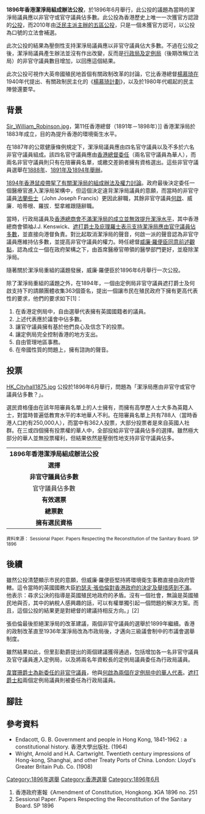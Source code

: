 **1896年香港潔淨局組成辦法公投**，於1896年6月舉行，此公投的議題為當時的潔淨局議員應以非官守或官守議員佔多數。此公投為香港歷史上唯一一次獲官方認證的[公投](../Page/公民投票.md "wikilink")，而2010年由[泛民主派主辦的](../Page/泛民主派.md "wikilink")[五區公投](../Page/五區總辭.md "wikilink")，只是一個未獲官方認可，以公投為口號的立法會補選。

此次公投的結果為壓倒性支持潔淨局議員應以非官守議員佔大多數。不過在公投之後，潔淨局議員產生辦法並沒有作出改變，反而是[行政局及](../Page/香港特別行政區行政會議.md "wikilink")[定例局](../Page/香港立法會.md "wikilink")（後期改稱立法局）的非官守議員數目增加，以回應這個結果。

此次公投可視作大英帝國殖民地首個有關政制改革的討論，它比香港總督[楊慕琦在](../Page/楊慕琦.md "wikilink")1940年代提出、有關政制民主化的《[楊慕琦計劃](../Page/楊慕琦計劃.md "wikilink")》，以及於1980年代崛起的民主陣營還要早。

## 背景

[Sir_William_Robinson.jpg](https://zh.wikipedia.org/wiki/File:Sir_William_Robinson.jpg "fig:Sir_William_Robinson.jpg")，第11任香港總督（1891年－1898年）\]\]
香港潔淨局於1883年成立，目的為提升香港的環境衞生水平。

在1887年的公眾健康條例規定下，潔淨局議員應由四名官守議員以及不多於六名非官守議員組成。該四名官守議員應由[香港總督委任](../Page/香港總督.md "wikilink")（兩名官守議員為華人），而兩名非官守議員則只有在陪審員名單，或繳交差餉者擁有資格選出。這些非官守議員選舉在[1888年](../Page/1888年香港潔淨局選舉.md "wikilink")、[1891年及](../Page/1891年香港潔淨局選舉.md "wikilink")[1894年舉辦](https://zh.wikipedia.org/wiki/1894年香港潔淨局選舉 "wikilink")。

[1894年香港鼠疫帶挈了有關潔淨局的組成辦法及權力討論](../Page/1894年香港鼠疫.md "wikilink")。政府最後決定委任一個醫療官進入潔淨局架構中，但這個決定違背潔淨局議員的意願，而當時的非官守議員[法蘭些士](../Page/法蘭些士.md "wikilink")（John
Joseph
Francis）更因此辭職，其餘非官守議員[何啟](../Page/何啟.md "wikilink")、威廉．哈蒂根、羅拔．堅拿維跟隨辭職。

當時，行政局議員及[香港總商會不滿潔淨局的成立並無效提升潔淨水平](../Page/香港總商會.md "wikilink")，其中香港總商會領袖J.J.
Kenswick、[遮打爵士及](../Page/遮打.md "wikilink")[庇理羅士表示支持潔淨局應由官守議員佔多數](../Page/庇理羅士.md "wikilink")，並直接向港督負責。對比起取消潔淨局的聲音，何啟一派的聲音認為非官守議員應維持佔多數，並提高非官守議員的權力。時任總督[威廉·羅便臣同意前述觀點](../Page/威廉·羅便臣.md "wikilink")，認為成立一個在政府架構之下，由首席醫療官帶領的醫學部門更好，並廢除潔淨局。

隨著關於潔淨局重組的議題發展，威廉·羅便臣於1896年6月舉行一次公投。

除了潔淨局重組的議題之外，在1894年，一個由定例局非官守議員遮打爵士及何啟支持下的請願團體收集363個簽名，提出一個讓市民在殖民政府下擁有更高代表性的要求，他們的要求如下\[1\]：

1.  在香港定例局中，自由選舉代表擁有英國國籍者的議員。
2.  上述代表應於議會中佔多數。
3.  讓官守議員擁有基於他們良心及信念下的投票。
4.  讓定例局完全控制香港的地方支出。
5.  自由管理地區事務。
6.  在帝國性質的問題上，擁有諮詢的聲音。

## 投票

[HK_Cityhall1875.jpg](https://zh.wikipedia.org/wiki/File:HK_Cityhall1875.jpg "fig:HK_Cityhall1875.jpg")
公投於1896年6月舉行，問題為「潔淨局應由非官守或官守議員佔多數？」。

選民資格僅由在該年陪審員名單上的人士擁有，而擁有高學歷人士大多為英籍人士，對當時普遍低教育水平的本地華人不利。在陪審員名單上共有788人（當時香港人口約有250,000人），而當中有362人投票，大部分投票者是來自英國人社群。在三或四個擁有投票權的華人中，全部投給非官守議員佔多的選擇。雖然極大部分的華人並無投票權利，但結果依然是壓倒性地支持非官守議員佔多。

|                      |
| :------------------: |
| **1896年香港潔淨局組成辦法公投** |
|        **選擇**        |
|     **非官守議員佔多數**     |
|       官守議員佔多數        |
|       **有效選票**       |
|       **總票數**        |
|      **擁有選民資格**      |

<small>資料來源： Sessional Paper. Papers Respecting the Reconstitution of
the Sanitary Board. SP 1896</small>

## 後續

雖然公投清楚顯示市民的意願，但威廉·羅便臣堅持將環境衛生事務直接由政府管轄。這令當時的英國國務大臣[約瑟夫·張伯倫對香港政府的決定及舉措感到不滿](https://zh.wikipedia.org/wiki/約瑟夫·張伯倫 "wikilink")。他表示：尋求公決的指導是英國殖民地政府的矛盾。沒有一個社會，無論是英國殖民地與否，其中的納稅人感興趣的話，可以有權單獨引起一個問題的解決方案。而且，這個公投的結果更是對總督的建議持相反方向。」\[2\]

張伯倫最後拒絕潔淨局的改革建議，兩個非官守議員的選舉於1899年繼續。香港的政制改革直至1936年潔淨局改為市政局後，才邁向三級議會制中的市議會選舉制度。

雖然結果如此，但里彭勳爵提出的兩個建議獲得通過，包括增加各一名非官守議員及官守議員進入定例局，以及將兩名年資較長的定例局議員委任為行政局議員。

[韋寶珊爵士為新委任的非官守議員](../Page/韋寶珊.md "wikilink")，他與[何啟為兩個在定例局中的華人代表](../Page/何啟.md "wikilink")。[遮打爵士和](../Page/遮打.md "wikilink")兩個定例局議員則被委任為行政局議員。

## 腳註

## 參考資料

  - Endacott, G. B. Government and people in Hong Kong, 1841-1962 : a
    constitutional history. 香港大學出版社. (1964)
  - Wright, Arnold and H.A. Cartwright. Twentieth century impressions of
    Hong-kong, Shanghai, and other Treaty Ports of China. London:
    Lloyd's Greater Britain Pub. Co. (1908)

[Category:1896年選舉](https://zh.wikipedia.org/wiki/Category:1896年選舉 "wikilink")
[Category:香港選舉](https://zh.wikipedia.org/wiki/Category:香港選舉 "wikilink")
[Category:1896年6月](https://zh.wikipedia.org/wiki/Category:1896年6月 "wikilink")

1.  香港政府憲報《Amendment of Constitution, Hongkong. 》GA 1896 no. 251
2.  Sessional Paper. Papers Respecting the Reconstitution of the
    Sanitary Board. SP 1896